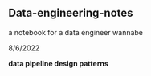 ## Data-engineering-notes
a notebook for a data engineer wannabe




8/6/2022

**data pipeline design patterns**
